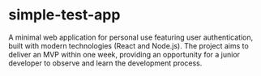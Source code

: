 # simple-test-app
A minimal web application for personal use featuring user authentication, built with modern technologies (React and Node.js). The project aims to deliver an MVP within one week, providing an opportunity for a junior developer to observe and learn the development process.
